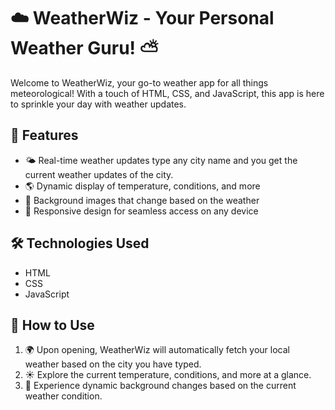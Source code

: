 # ☁️ WeatherWiz - Your Personal Weather Guru! ⛅

Welcome to WeatherWiz, your go-to weather app for all things meteorological! With a touch of HTML, CSS, and JavaScript, this app is here to sprinkle your day with weather updates.

## 🌟 Features

- 🌤️ Real-time weather updates type any city name and you get the current weather updates of the city.
- 🌎 Dynamic display of temperature, conditions, and more
- 📸 Background images that change based on the weather
- 📱 Responsive design for seamless access on any device

## 🛠️ Technologies Used

- HTML
- CSS
- JavaScript

## 🌟 How to Use

1. 🌍 Upon opening, WeatherWiz will automatically fetch your local weather based on the city you have typed.
2. ☀️ Explore the current temperature, conditions, and more at a glance.
3. 🔄 Experience dynamic background changes based on the current weather condition.

